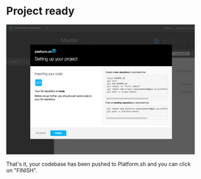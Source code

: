 # Project ready

![Setting Up Your Project With a New Site](/images/03-setting-up-your-project-import-code-done.png)

That's it, your codebase has been pushed to Platform.sh and you can click on "FINISH".
